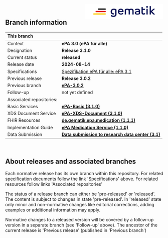 <img align="right" width="250" height="47" src="images/Gematik_Logo_Flag_With_Background.png"/> <br/>    

## Branch information

|This branch||
|:----|----|
| Context| __ePA 3.0 (ePA für alle)__|
| Designation  | __Release 3.1.0__  |
| Current status | __released__ |
| Release date   | __2024-08-14__  |
| Specifications| [Spezifikation ePA für alle: ePA 3.1](https://fachportal.gematik.de/anwendungen/elektronische-patientenakte-fuer-alle#c10514)|
| Previous release| __Release 3.0.2__|
| Previous branch | [**ePA-3.0.2**](https://github.com/gematik/epa-medication/tree/ePA-3.0.2)|
| Follow-up | not yet defined |
| Associated repositories:||
| Basic Services | [**ePA-Basic (3.1.0)**](https://github.com/gematik/epa-basic/tree/ePA-3.1.0) |
| XDS Document Service | [**ePA-XDS-Document (3.1.0)**](https://github.com/gematik/epa-xds-document/tree/ePA-3.1.0) |
| FHIR Resources | [**de.gematik.epa.medication (1.1.1)**](https://simplifier.net/packages/de.gematik.epa.medication/1.1.1) |
| Implementation Guide | [**ePA Medication Service (1.1.0)**](https://simplifier.net/guide/medication-service?version=1.1.0) |
| Data Submission | [**Data submission to research data center (3.1)**](https://github.com/gematik/epa-research/tree/ePA-3.1) |  

</br>

## About releases and associated branches
Each normative release has its own branch within this repository.
For related specification documents follow the link 'Specifications' above. For related resources follow links 'Associated repositories'

The status of a release branch can either be 'pre-released' or 'released'. The content is subject to changes in state 'pre-released'. In 'released' state only minor and non-normative changes like editorial corrections, adding examples or additional information may apply.

Normative changes to a released version will be covered by a follow-up version in a separate branch (see 'Follow-up' above). The ancestor of the current release is 'Previous release' (published in 'Previous branch')
